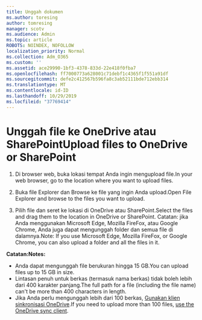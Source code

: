 ```yaml
---
title: Unggah dokumen
ms.author: toresing
author: tomresing
manager: scotv
ms.audience: Admin
ms.topic: article
ROBOTS: NOINDEX, NOFOLLOW
localization_priority: Normal
ms.collection: Adm_O365
ms.custom: ''
ms.assetid: ace29990-1bf3-4378-833d-22e418f0fba7
ms.openlocfilehash: ff7000773a628001c71debf1c4365f1f551a91df
ms.sourcegitcommit: defe2c412567b596fa8c3ab52111bde712ebb314
ms.translationtype: MT
ms.contentlocale: id-ID
ms.lasthandoff: 10/29/2019
ms.locfileid: "37769414"
---
```

# <a name="upload-files-to-onedrive-or-sharepoint"></a><span data-ttu-id="53279-102">Unggah file ke OneDrive atau SharePoint</span><span class="sxs-lookup"><span data-stu-id="53279-102">Upload files to OneDrive or SharePoint</span></span>

1. <span data-ttu-id="53279-103">Di browser web, buka lokasi tempat Anda ingin mengupload file.</span><span class="sxs-lookup"><span data-stu-id="53279-103">In your web browser, go to the location where you want to upload files.</span></span>
    
2. <span data-ttu-id="53279-104">Buka file Explorer dan Browse ke file yang ingin Anda upload.</span><span class="sxs-lookup"><span data-stu-id="53279-104">Open File Explorer and browse to the files you want to upload.</span></span>
    
3. <span data-ttu-id="53279-105">Pilih file dan seret ke lokasi di OneDrive atau SharePoint.</span><span class="sxs-lookup"><span data-stu-id="53279-105">Select the files and drag them to the location in OneDrive or SharePoint.</span></span> <span data-ttu-id="53279-106">Catatan: jika Anda menggunakan Microsoft Edge, Mozilla FireFox, atau Google Chrome, Anda juga dapat mengunggah folder dan semua file di dalamnya.</span><span class="sxs-lookup"><span data-stu-id="53279-106">Note: If you use Microsoft Edge, Mozilla FireFox, or Google Chrome, you can also upload a folder and all the files in it.</span></span>
    
<span data-ttu-id="53279-107">**Catatan:**</span><span class="sxs-lookup"><span data-stu-id="53279-107">**Notes:**</span></span>

- <span data-ttu-id="53279-108">Anda dapat mengunggah file berukuran hingga 15 GB.</span><span class="sxs-lookup"><span data-stu-id="53279-108">You can upload files up to 15 GB in size.</span></span> 
- <span data-ttu-id="53279-109">Lintasan penuh untuk berkas (termasuk nama berkas) tidak boleh lebih dari 400 karakter panjang.</span><span class="sxs-lookup"><span data-stu-id="53279-109">The full path for a file (including the file name) can't be more than 400 characters in length.</span></span> 
- <span data-ttu-id="53279-110">Jika Anda perlu mengunggah lebih dari 100 berkas, [Gunakan klien sinkronisasi OneDrive](https://go.microsoft.com/fwlink/?linkid=866427).</span><span class="sxs-lookup"><span data-stu-id="53279-110">If you need to upload more than 100 files, [use the OneDrive sync client](https://go.microsoft.com/fwlink/?linkid=866427).</span></span> 
  


